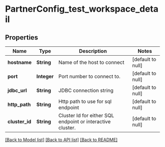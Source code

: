 # PartnerConfig_test_workspace_detail
## Properties

Name | Type | Description | Notes
------------ | ------------- | ------------- | -------------
**hostname** | **String** | Name of the host to connect | [default to null]
**port** | **Integer** | Port number to connect to. | [default to null]
**jdbc\_url** | **String** | JDBC connection string | [default to null]
**http\_path** | **String** | Http path to use for sql endpoint | [default to null]
**cluster\_id** | **String** | Cluster Id for either SQL endpoint or interactive cluster. | [default to null]

[[Back to Model list]](../README.md#documentation-for-models) [[Back to API list]](../README.md#documentation-for-api-endpoints) [[Back to README]](../README.md)

